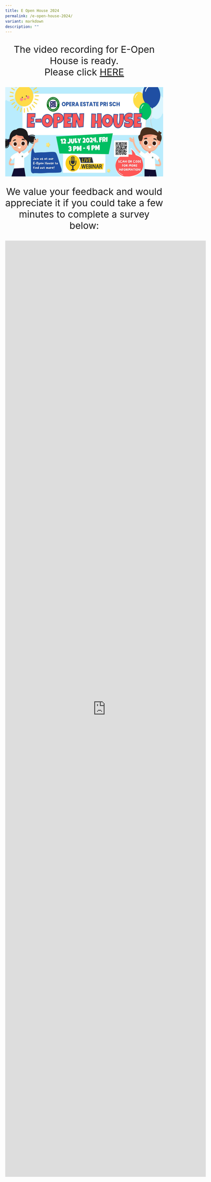 ```yaml
---
title: E Open House 2024
permalink: /e-open-house-2024/
variant: markdown
description: ""
---
```

<p align="center" style="font-size: 30px;">The video recording for E-Open House is ready.<br>Please click <a href="https://drive.google.com/file/d/1FTnkNZ5o5KR6tho4uyEaL0Kz8fd5BoAr/view?usp=sharing" target="_blank" rel="noopener">HERE</a></p>


<a href="https://drive.google.com/file/d/1FTnkNZ5o5KR6tho4uyEaL0Kz8fd5BoAr/view?usp=sharing" target="_blank" rel="noopener"><img align="center" src="/images/ohsmall2.jpg"></a>


<p align="center" style="font-size: 30px;">We value your feedback and would appreciate it if you could take a few minutes to complete a survey below:


</p><center><iframe marginwidth="0" marginheight="0" frameborder="0" height="2977" width="640" src="https://docs.google.com/forms/d/e/1FAIpQLSfmxjgE6r6whGfK_A9BgBKY86wfJKoB6pklHMFz-fDosPLm7Q/viewform?embedded=true">Loading…</iframe></center><p></p>
